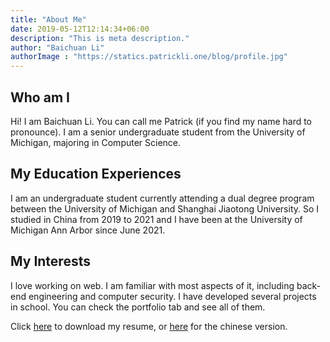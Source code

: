 ```yaml
---
title: "About Me"
date: 2019-05-12T12:14:34+06:00
description: "This is meta description."
author: "Baichuan Li"
authorImage : "https://statics.patrickli.one/blog/profile.jpg"
---
```


## Who am I

Hi! I am Baichuan Li. You can call me Patrick (if you find my name hard to pronounce). I am a senior undergraduate student from the University of Michigan, majoring in Computer Science. 

## My Education Experiences

I am an undergraduate student currently attending a dual degree program between the University of Michigan and Shanghai Jiaotong University. So I studied in China from 2019 to 2021 and I have been at the University of Michigan Ann Arbor since June 2021.

## My Interests

I love working on web. I am familiar with most aspects of it, including back-end engineering and computer security. I have developed several projects in school. You can check the portfolio tab and see all of them. 

Click <a href="https://statics.patrickli.one/resume.pdf">here</a> to download my resume, or <a href="https://statics.patrickli.one/resume_chinese.pdf">here</a> for the chinese version.
